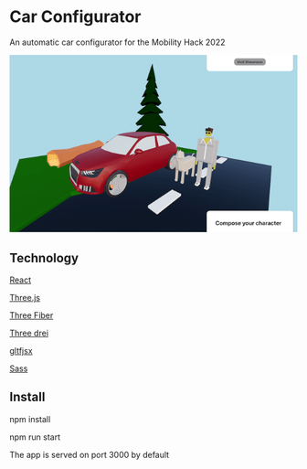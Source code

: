 # Car Configurator

An automatic car configurator for the Mobility Hack 2022

<p align="center">
  <img alt="ar Configurator screencapture" src="./public/screencapture.png"/>
</p>

## Technology

[React](https://reactjs.org/)

[Three.js](https://threejs.org/)

[Three Fiber](https://github.com/pmndrs/react-three-fiber)

[Three drei](https://github.com/pmndrs/drei)

[gltfjsx](https://github.com/pmndrs/gltfjsx)

[Sass](https://sass-lang.com/)

## Install

npm install

npm run start

The app is served on port 3000 by default